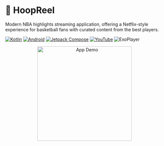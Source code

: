 # 🏀 HoopReel
Modern NBA highlights streaming application, offering a Netflix-style experience for basketball fans with curated content from the best players.

[![Kotlin](https://img.shields.io/badge/Kotlin-0095D5?style=for-the-badge&logo=kotlin&logoColor=white)](https://kotlinlang.org/)
[![Android](https://img.shields.io/badge/Android-3DDC84?style=for-the-badge&logo=android&logoColor=white)](https://developer.android.com/)
[![Jetpack Compose](https://img.shields.io/badge/Jetpack%20Compose-4285F4?style=for-the-badge&logo=jetpack-compose&logoColor=white)](https://developer.android.com/jetpack/compose)
[![YouTube](https://img.shields.io/badge/YouTube-FF0000?style=for-the-badge&logo=youtube&logoColor=white)](https://developers.google.com/youtube/v3)
![ExoPlayer](https://img.shields.io/badge/ExoPlayer-000000?style=for-the-badge&logo=android&logoColor=white)

<div align="center">
    <img src="screenshots/demo.png" width="300px" alt="App Demo"/>
</div>
